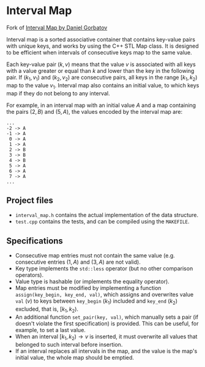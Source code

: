 # Interval Map

Fork of [Interval Map by Daniel Gorbatov](https://github.com/projected1/interval-map/tree/master)

Interval map is a sorted associative container that contains key-value pairs with unique keys, and works by using the C++ STL Map class. It is designed to be efficient when intervals of consecutive keys map to the same value.

Each key-value pair $(k, v)$ means that the value $v$ is associated with all keys with a value greater or equal than $k$ and lower than the key in the following pair. If $(k_1, v_1)$ and $(k_2, v_2)$ are consecutive pairs, all keys in the range $[k_1, k_2)$ map to the value $v_1$. Interval map also contains an initial value, to which keys map if they do not belong to any interval.

For example, in an interval map with an initial value $A$ and a map containing the pairs $(2, B)$ and $(5, A)$, the values encoded by the interval map are:

```text
...
-2 -> A
-1 -> A
 0 -> A
 1 -> A
 2 -> B
 3 -> B
 4 -> B
 5 -> A
 6 -> A
 7 -> A
...
```

## Project files

- `interval_map.h` contains the actual implementation of the data structure.
- `test.cpp` contains the tests, and can be compiled using the `MAKEFILE`.

## Specifications

- Consecutive map entries must not contain the same value (e.g. consecutive entries $(1, A)$ and $(3, A)$ are not valid).
- Key type implements the `std::less` operator (but no other comparison operators).
- Value type is hashable (or implements the equality operator).
- Map entries must be modified by implementing a function `assign(key_begin, key_end, val)`, which assigns and overwrites value `val` ($v$) to keys between `key_begin` ($k_1$) included and `key_end` ($k_2$) excluded, that is, $[k_1, k_2)$.
- An additional function `set_pair(key, val)`, which manually sets a pair (if doesn't violate the first specification) is provided. This can be useful, for example, to set a last value.
- When an interval $[k_1, k_2) \rightarrow v$ is inserted, it must overwrite all values that belonged to such interval before insertion.
- If an interval replaces all intervals in the map, and the value is the map's initial value, the whole map should be emptied.
